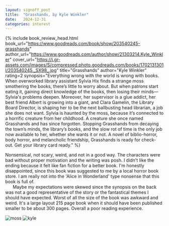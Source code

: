 ```yaml
---
layout: signoff_post
title:  "Grasshands, by Kyle Winkler"
date:   2024-12-31
categories: interest
---
```

{% include book_review_head.html
  book_url="https://www.goodreads.com/book/show/203540245-grasshands"
  author_url="https://www.goodreads.com/author/show/21303214.Kyle_Winkler"
  cover_url="https://i.gr-assets.com/images/S/compressed.photo.goodreads.com/books/1702131301l/203540245._SX98_.jpg"
  title="Grasshands"
  author="Kyle Winkler"
  rating=2
  synopsis="Everything wrong with the world is wrong with books. When overworked library assistant Sylvia Hix finds a strange moss smothering the books, there’s little to worry about. But when patrons start eating it, gaining direct knowledge of the books, then losing their minds—Sylvia's problems deepen. Moreover, her supervisor is a glue addict, her best friend Albert is growing into a giant, and Clara Gamelin, the Library Board Director, is shaping her to be the next ballbusting head librarian, a job she does not want. Sylvia is haunted by the moss, because it’s connected to a horrific creature from her childhood. A creature she once named Grasshands and has since forgotten. Stopping Grasshands from decaying the town’s minds, the library’s books, and the slow rot of time is the only job now available to her, whether she wants it or not. A novel of biblio-horror, body horror, and melancholic friendship, Grasshands is ready for check-out. Get your library card ready."
%}

Nonsensical, not scary, weird, and not in a good way. The characters were bad without proper motivation and the writing was posh. I didn't like the ending because it felt like fan fiction for a better book. I'm honestly disappointed, since this book was suggested to me by a local horror book store. I am really not into the 'Alice in Wonderland' type nonsense that this book is full of. 
<br/>&nbsp;&nbsp;&nbsp;&nbsp;&nbsp;&nbsp;Maybe my expectations were skewed since the synopsis on the back was not a good representative of the story or the fantastical themes I should have expected. Worst of all the size of the book was awkward and weird. It's a large layout 215 page book when it should have been published smaller to be about 300 pages. Overall a poor reading experience. 

![moss](https://www.compostmagazine.com/wp-content/uploads/2023/02/moss-in-garden.jpg)
![kyle](https://therumpus.net/wp-content/uploads/2024/10/Author-Photo-Kyle-Winkler.jpg)
